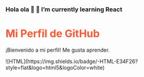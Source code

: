### Hola ola 👋  🌱 I’m currently learning React
<div >
    <h1 style="color: #ff5733;">Mi Perfil de GitHub</h1>
    <p >¡Bienvenido a mi perfil! Me gusta aprender.</p>
</div>
![HTML](https://img.shields.io/badge/-HTML-E34F26?style=flat&logo=html5&logoColor=white)

<!--
**griseldae903/griseldae903** is a ✨ _special_ ✨ repository because its `README.md` (this file) appears on your GitHub profile.

Here are some ideas to get you started:

- 🔭 I’m currently working on ...
- 🌱 I’m currently learning ...
- 👯 I’m looking to collaborate on ...
- 🤔 I’m looking for help with ...
- 💬 Ask me about ...
- 📫 How to reach me: ...
- 😄 Pronouns: ...
- ⚡ Fun fact: ...
-->
